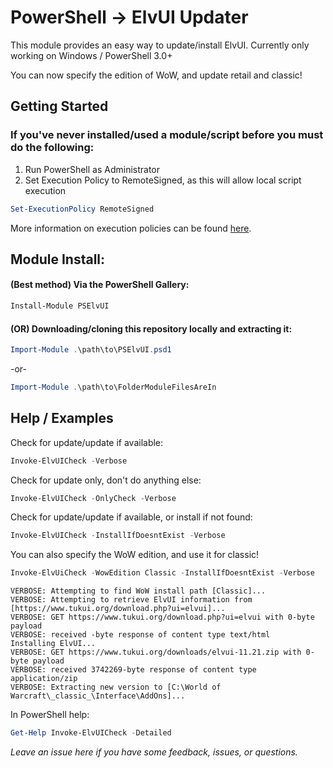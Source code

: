 PowerShell -> ElvUI Updater
======
This module provides an easy way to update/install ElvUI.
Currently only working on Windows / PowerShell 3.0+

You can now specify the edition of WoW, and update retail and classic!

## Getting Started
### If you've never installed/used a module/script before you must do the following:

1. Run PowerShell as Administrator
2. Set Execution Policy to RemoteSigned, as this will allow local script execution

```powershell
Set-ExecutionPolicy RemoteSigned
```

More information on execution policies can be found [here](https://docs.microsoft.com/en-us/powershell/module/microsoft.powershell.core/about/about_execution_policies?view=powershell-6).

Module Install: 
------

#### (Best method) Via the PowerShell Gallery:

```powershell
Install-Module PSElvUI
```

#### (OR) Downloading/cloning this repository locally and extracting it:

```powershell
Import-Module .\path\to\PSElvUI.psd1
```
-or-

```powershell
Import-Module .\path\to\FolderModuleFilesAreIn
```

Help / Examples
------

Check for update/update if available:
```powershell
Invoke-ElvUICheck -Verbose
```

Check for update only, don't do anything else:
```powershell
Invoke-ElvUICheck -OnlyCheck -Verbose
```

Check for update/update if available, or install if not found:
```powershell
Invoke-ElvUICheck -InstallIfDoesntExist -Verbose
```

You can also specify the WoW edition, and use it for classic!
```powershell
Invoke-ElvUiCheck -WowEdition Classic -InstallIfDoesntExist -Verbose
```

```
VERBOSE: Attempting to find WoW install path [Classic]...                                                               
VERBOSE: Attempting to retrieve ElvUI information from [https://www.tukui.org/download.php?ui=elvui]...                 
VERBOSE: GET https://www.tukui.org/download.php?ui=elvui with 0-byte payload                                            
VERBOSE: received -byte response of content type text/html                                                                                                            Installing ElvUI...                                                                                                                                                   VERBOSE: GET https://www.tukui.org/downloads/elvui-11.21.zip with 0-byte payload                                        
VERBOSE: received 3742269-byte response of content type application/zip                                                 
VERBOSE: Extracting new version to [C:\World of Warcraft\_classic_\Interface\AddOns]...                                 
```

In PowerShell help:

```powershell
Get-Help Invoke-ElvUICheck -Detailed 
```

*Leave an issue here if you have some feedback, issues, or questions.*